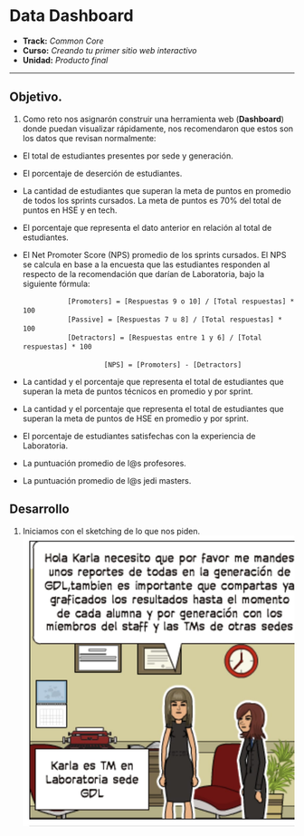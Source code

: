 # Data Dashboard

* **Track:** _Common Core_
* **Curso:** _Creando tu primer sitio web interactivo_
* **Unidad:** _Producto final_

***

## Objetivo.

1. Como reto nos asignarón construir una herramienta web (**Dashboard**) donde puedan visualizar rápidamente, nos recomendaron que estos son los datos que revisan normalmente:

- El total de estudiantes presentes por sede y generación.
-  El porcentaje de deserción de estudiantes.
- La cantidad de estudiantes que superan la meta de puntos en promedio de todos los sprints cursados. La meta de puntos es 70% del total   de puntos en HSE y en tech.
- El porcentaje que representa el dato anterior en relación al total de estudiantes.
- El Net Promoter Score (NPS) promedio de los sprints cursados. El NPS se calcula en base a la encuesta que las estudiantes responden al   respecto de la recomendación que darían de Laboratoria, bajo la siguiente fórmula:

                 [Promoters] = [Respuestas 9 o 10] / [Total respuestas] * 100
                 [Passive] = [Respuestas 7 u 8] / [Total respuestas] * 100
                 [Detractors] = [Respuestas entre 1 y 6] / [Total respuestas] * 100

                          [NPS] = [Promoters] - [Detractors]
- La cantidad y el porcentaje que representa el total de estudiantes que superan la meta de puntos técnicos en promedio y por sprint.
- La cantidad y el porcentaje que representa el total de estudiantes que superan la meta de puntos de HSE en promedio y por sprint.
- El porcentaje de estudiantes satisfechas con la experiencia de Laboratoria.
- La puntuación promedio de l@s profesores.
- La puntuación promedio de l@s jedi masters.


## Desarrollo
1. Iniciamos con el sketching de lo que nos piden.
![sketching](assets/images/1.jpg)
